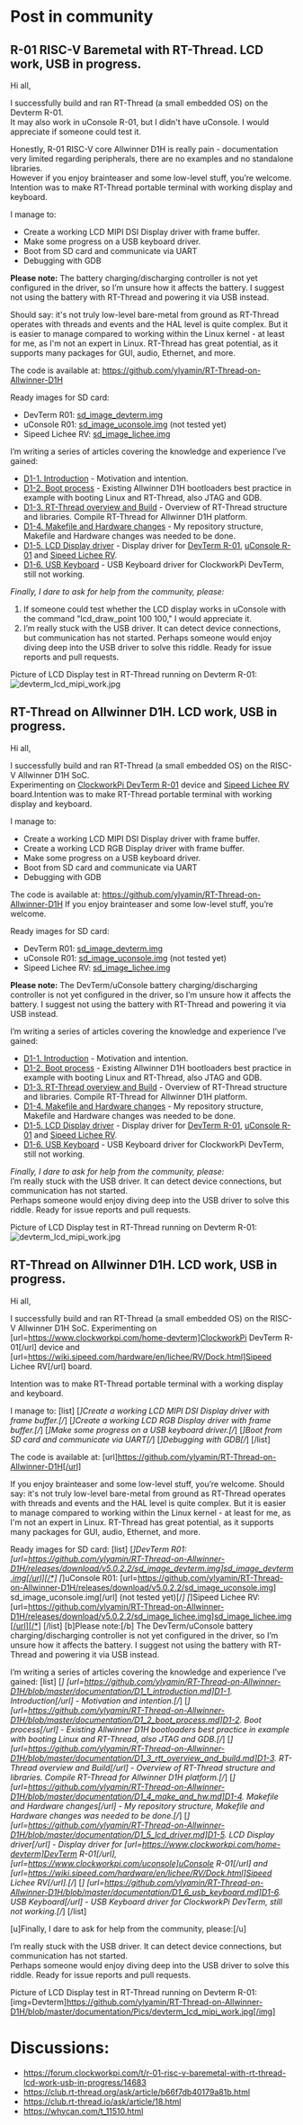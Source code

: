 # Post in community

## R-01 RISC-V Baremetal with RT-Thread. LCD work, USB in progress.

Hi all,

I successfully build and ran RT-Thread (a small embedded OS) on the Devterm R-01.<br>
It may also work in uConsole R-01, but I didn't have uConsole. I would appreciate if someone could test it.<br>

Honestly, R-01 RISC-V core Allwinner D1H is really pain - documentation very limited regarding peripherals, there are no examples and no standalone libraries.<br>
However if you enjoy brainteaser and some low-level stuff, you’re welcome.<br>
Intention was to make RT-Thread portable terminal with working display and keyboard.

I manage to:
- Create a working LCD MIPI DSI Display driver with frame buffer.
- Make some progress on a USB keyboard driver.
- Boot from SD card and communicate via UART
- Debugging with GDB

**Please note:** The battery charging/discharging controller is not yet configured in the driver, so I’m unsure how it affects the battery. I suggest not using the battery with RT-Thread and powering it via USB instead.

Should say: it's not truly low-level bare-metal from ground as RT-Thread operates with threads and events and the HAL level is quite complex. But it is easier to manage compared to working within the Linux kernel - at least for me, as I'm not an expert in Linux. RT-Thread has great potential, as it supports many packages for GUI, audio, Ethernet, and more.

The code is available at: https://github.com/ylyamin/RT-Thread-on-Allwinner-D1H

Ready images for SD card:
- DevTerm R01: [sd_image_devterm.img](https://github.com/ylyamin/RT-Thread-on-Allwinner-D1H/releases/download/v5.0.2.2/sd_image_devterm.img)
- uConsole R01: [sd_image_uconsole.img](https://github.com/ylyamin/RT-Thread-on-Allwinner-D1H/releases/download/v5.0.2.2/sd_image_uconsole.img) (not tested yet)
- Sipeed Lichee RV: [sd_image_lichee.img](https://github.com/ylyamin/RT-Thread-on-Allwinner-D1H/releases/download/v5.0.2.2/sd_image_lichee.img)

I’m writing a series of articles covering the knowledge and experience I’ve gained:

- [D1-1. Introduction](https://github.com/ylyamin/RT-Thread-on-Allwinner-D1H/blob/master/documentation/D1_1_introduction.md) - Motivation and intention.
- [D1-2. Boot process](https://github.com/ylyamin/RT-Thread-on-Allwinner-D1H/blob/master/documentation/D1_2_boot_process.md) - Existing Allwinner D1H bootloaders best practice in example with booting Linux and RT-Thread, also JTAG and GDB.
- [D1-3. RT-Thread overview and Build](https://github.com/ylyamin/RT-Thread-on-Allwinner-D1H/blob/master/documentation/D1_3_rtt_overview_and_build.md) - Overview of RT-Thread structure and libraries. Compile RT-Thread for Allwinner D1H platform.
- [D1-4. Makefile and Hardware changes](https://github.com/ylyamin/RT-Thread-on-Allwinner-D1H/blob/master/documentation/D1_4_make_and_hw.md) - My repository structure, Makefile and Hardware changes was needed to be done.
- [D1-5. LCD Display driver](https://github.com/ylyamin/RT-Thread-on-Allwinner-D1H/blob/master/documentation/D1_5_lcd_driver.md) - Display driver for [DevTerm R-01](https://www.clockworkpi.com/home-devterm), [uConsole R-01](https://www.clockworkpi.com/uconsole) and [Sipeed Lichee RV](https://wiki.sipeed.com/hardware/en/lichee/RV/Dock.html).
- [D1-6. USB Keyboard](https://github.com/ylyamin/RT-Thread-on-Allwinner-D1H/blob/master/documentation/D1_6_usb_keyboard.md) - USB Keyboard driver for ClockworkPi DevTerm, still not working.

*Finally, I dare to ask for help from the community, please:*

1. If someone could test whether the LCD display works in uConsole with the command "lcd_draw_point 100 100," I would appreciate it.
2. I’m really stuck with the USB driver. It can detect device connections, but communication has not started. Perhaps someone would enjoy diving deep into the USB driver to solve this riddle. Ready for issue reports and pull requests.

Picture of LCD Display test in RT-Thread running on Devterm R-01:
![devterm_lcd_mipi_work.jpg](https://github.com/ylyamin/RT-Thread-on-Allwinner-D1H/blob/master/documentation/Pics/devterm_lcd_mipi_work.jpg)


## RT-Thread on Allwinner D1H. LCD work, USB in progress.

Hi all,

I successfully build and ran RT-Thread (a small embedded OS) on the RISC-V Allwinner D1H SoC.<br>
Experimenting on [ClockworkPi DevTerm R-01](https://www.clockworkpi.com/home-devterm) device and [Sipeed Lichee RV](https://wiki.sipeed.com/hardware/en/lichee/RV/Dock.html) board.Intention was to make RT-Thread portable terminal with working display and keyboard.

I manage to:
- Create a working LCD MIPI DSI Display driver with frame buffer.
- Create a working LCD RGB Display driver with frame buffer.
- Make some progress on a USB keyboard driver.
- Boot from SD card and communicate via UART
- Debugging with GDB

The code is available at: https://github.com/ylyamin/RT-Thread-on-Allwinner-D1H
If you enjoy brainteaser and some low-level stuff, you’re welcome.<br>

Ready images for SD card:
- DevTerm R01: [sd_image_devterm.img](https://github.com/ylyamin/RT-Thread-on-Allwinner-D1H/releases/download/v5.0.2.2/sd_image_devterm.img)
- uConsole R01: [sd_image_uconsole.img](https://github.com/ylyamin/RT-Thread-on-Allwinner-D1H/releases/download/v5.0.2.2/sd_image_uconsole.img) (not tested yet)
- Sipeed Lichee RV: [sd_image_lichee.img](https://github.com/ylyamin/RT-Thread-on-Allwinner-D1H/releases/download/v5.0.2.2/sd_image_lichee.img)

**Please note:** The DevTerm/uConsole battery charging/discharging controller is not yet configured in the driver, so I’m unsure how it affects the battery. I suggest not using the battery with RT-Thread and powering it via USB instead.

I’m writing a series of articles covering the knowledge and experience I’ve gained:

- [D1-1. Introduction](https://github.com/ylyamin/RT-Thread-on-Allwinner-D1H/blob/master/documentation/D1_1_introduction.md) - Motivation and intention.
- [D1-2. Boot process](https://github.com/ylyamin/RT-Thread-on-Allwinner-D1H/blob/master/documentation/D1_2_boot_process.md) - Existing Allwinner D1H bootloaders best practice in example with booting Linux and RT-Thread, also JTAG and GDB.
- [D1-3. RT-Thread overview and Build](https://github.com/ylyamin/RT-Thread-on-Allwinner-D1H/blob/master/documentation/D1_3_rtt_overview_and_build.md) - Overview of RT-Thread structure and libraries. Compile RT-Thread for Allwinner D1H platform.
- [D1-4. Makefile and Hardware changes](https://github.com/ylyamin/RT-Thread-on-Allwinner-D1H/blob/master/documentation/D1_4_make_and_hw.md) - My repository structure, Makefile and Hardware changes was needed to be done.
- [D1-5. LCD Display driver](https://github.com/ylyamin/RT-Thread-on-Allwinner-D1H/blob/master/documentation/D1_5_lcd_driver.md) - Display driver for [DevTerm R-01](https://www.clockworkpi.com/home-devterm), [uConsole R-01](https://www.clockworkpi.com/uconsole) and [Sipeed Lichee RV](https://wiki.sipeed.com/hardware/en/lichee/RV/Dock.html).
- [D1-6. USB Keyboard](https://github.com/ylyamin/RT-Thread-on-Allwinner-D1H/blob/master/documentation/D1_6_usb_keyboard.md) - USB Keyboard driver for ClockworkPi DevTerm, still not working.

*Finally, I dare to ask for help from the community, please:* <br>
I’m really stuck with the USB driver. It can detect device connections, but communication has not started.<br>
Perhaps someone would enjoy diving deep into the USB driver to solve this riddle. Ready for issue reports and pull requests.

Picture of LCD Display test in RT-Thread running on Devterm R-01:
![devterm_lcd_mipi_work.jpg](https://github.com/ylyamin/RT-Thread-on-Allwinner-D1H/blob/master/documentation/Pics/devterm_lcd_mipi_work.jpg)

## RT-Thread on Allwinner D1H. LCD work, USB in progress.


Hi all,

I successfully build and ran RT-Thread (a small embedded OS) on the RISC-V Allwinner D1H SoC.
Experimenting on [url=https://www.clockworkpi.com/home-devterm]ClockworkPi DevTerm R-01[/url] device and [url=https://wiki.sipeed.com/hardware/en/lichee/RV/Dock.html]Sipeed Lichee RV[/url] board.

Intention was to make RT-Thread portable terminal with a working display and keyboard.

I manage to:
[list]
[*]Create a working LCD MIPI DSI Display driver with frame buffer.[/*]
[*]Create a working LCD RGB Display driver with frame buffer.[/*]
[*]Make some progress on a USB keyboard driver.[/*]
[*]Boot from SD card and communicate via UART[/*]
[*]Debugging with GDB[/*]
[/list]

The code is available at: [url]https://github.com/ylyamin/RT-Thread-on-Allwinner-D1H[/url]

If you enjoy brainteaser and some low-level stuff, you’re welcome.
Should say: it's not truly low-level bare-metal from ground as RT-Thread operates with threads and events and the HAL level is quite complex. But it is easier to manage compared to working within the Linux kernel - at least for me, as I'm not an expert in Linux. RT-Thread has great potential, as it supports many packages for GUI, audio, Ethernet, and more.

Ready images for SD card:
[list]
[*]DevTerm R01: [url=https://github.com/ylyamin/RT-Thread-on-Allwinner-D1H/releases/download/v5.0.2.2/sd_image_devterm.img]sd_image_devterm.img[/url][/*]
[*]uConsole R01: [url=https://github.com/ylyamin/RT-Thread-on-Allwinner-D1H/releases/download/v5.0.2.2/sd_image_uconsole.img] sd_image_uconsole.img[/url] (not tested yet)[/*]
[*]Sipeed Lichee RV: [url=https://github.com/ylyamin/RT-Thread-on-Allwinner-D1H/releases/download/v5.0.2.2/sd_image_lichee.img]sd_image_lichee.img[/url][/*]
[/list]
[b]Please note:[/b] The DevTerm/uConsole battery charging/discharging controller is not yet configured in the driver, so I’m unsure how it affects the battery. I suggest not using the battery with RT-Thread and powering it via USB instead.

I’m writing a series of articles covering the knowledge and experience I’ve gained:
[list]
[*] [url=https://github.com/ylyamin/RT-Thread-on-Allwinner-D1H/blob/master/documentation/D1_1_introduction.md]D1-1. Introduction[/url] - Motivation and intention.[/*]
[*] [url=https://github.com/ylyamin/RT-Thread-on-Allwinner-D1H/blob/master/documentation/D1_2_boot_process.md]D1-2. Boot process[/url] - Existing Allwinner D1H bootloaders best practice in example with booting Linux and RT-Thread, also JTAG and GDB.[/*]
[*] [url=https://github.com/ylyamin/RT-Thread-on-Allwinner-D1H/blob/master/documentation/D1_3_rtt_overview_and_build.md]D1-3. RT-Thread overview and Build[/url] - Overview of RT-Thread structure and libraries. Compile RT-Thread for Allwinner D1H platform.[/*]
[*] [url=https://github.com/ylyamin/RT-Thread-on-Allwinner-D1H/blob/master/documentation/D1_4_make_and_hw.md]D1-4. Makefile and Hardware changes[/url] - My repository structure, Makefile and Hardware changes was needed to be done.[/*]
[*] [url=https://github.com/ylyamin/RT-Thread-on-Allwinner-D1H/blob/master/documentation/D1_5_lcd_driver.md]D1-5. LCD Display driver[/url] - Display driver for [url=https://www.clockworkpi.com/home-devterm]DevTerm R-01[/url], [url=https://www.clockworkpi.com/uconsole]uConsole R-01[/url] and [url=https://wiki.sipeed.com/hardware/en/lichee/RV/Dock.html]Sipeed Lichee RV[/url].[/*]
[*] [url=https://github.com/ylyamin/RT-Thread-on-Allwinner-D1H/blob/master/documentation/D1_6_usb_keyboard.md]D1-6. USB Keyboard[/url] - USB Keyboard driver for ClockworkPi DevTerm, still not working.[/*]
[/list]

[u]Finally, I dare to ask for help from the community, please:[/u]

I’m really stuck with the USB driver. It can detect device connections, but communication has not started.<br>
Perhaps someone would enjoy diving deep into the USB driver to solve this riddle. Ready for issue reports and pull requests.

Picture of LCD Display test in RT-Thread running on Devterm R-01:
[img=Devterm]https://github.com/ylyamin/RT-Thread-on-Allwinner-D1H/blob/master/documentation/Pics/devterm_lcd_mipi_work.jpg[/img]

# Discussions:
- https://forum.clockworkpi.com/t/r-01-risc-v-baremetal-with-rt-thread-lcd-work-usb-in-progress/14683
- https://club.rt-thread.org/ask/article/b66f7db40179a81b.html
- https://club.rt-thread.io/ask/article/18.html
- https://whycan.com/t_11510.html